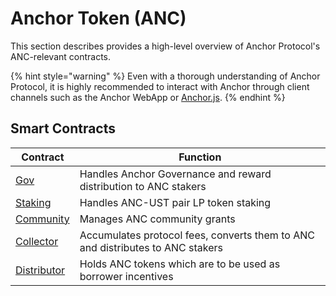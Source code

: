 # Anchor Token (ANC)

This section describes provides a high-level overview of Anchor Protocol's ANC-relevant contracts.

{% hint style="warning" %}
Even with a thorough understanding of Anchor Protocol, it is highly recommended to interact with Anchor through client channels such as the Anchor WebApp or [Anchor.js](../../developers-terra/anchor.js.md).
{% endhint %}

## Smart Contracts

| Contract                      | Function                                                                       |
| ----------------------------- | ------------------------------------------------------------------------------ |
| [Gov](gov.md)                 | Handles Anchor Governance and reward distribution to ANC stakers               |
| [Staking](staking.md)         | Handles ANC-UST pair LP token staking                                          |
| [Community](community.md)     | Manages ANC community grants                                                   |
| [Collector](collector.md)     | Accumulates protocol fees, converts them to ANC and distributes to ANC stakers |
| [Distributor](distributor.md) | Holds ANC tokens which are to be used as borrower incentives                   |

